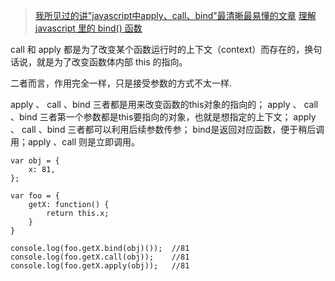 > [我所见过的讲"javascript中apply、call、bind"最清晰最易懂的文章](https://blog.csdn.net/aitangyong/article/details/49278171)
> [理解 javascript 里的 bind() 函数](http://www.webhek.com/post/javascript-bind.html)

call 和 apply 都是为了改变某个函数运行时的上下文（context）而存在的，换句话说，就是为了改变函数体内部 this 的指向。

二者而言，作用完全一样，只是接受参数的方式不太一样.

apply 、 call 、bind 三者都是用来改变函数的this对象的指向的；
apply 、 call 、bind 三者第一个参数都是this要指向的对象，也就是想指定的上下文；
apply 、 call 、bind 三者都可以利用后续参数传参；
bind是返回对应函数，便于稍后调用；apply 、call 则是立即调用。

```
var obj = {
    x: 81,
};
 
var foo = {
    getX: function() {
        return this.x;
    }
}
 
console.log(foo.getX.bind(obj)());  //81
console.log(foo.getX.call(obj));    //81
console.log(foo.getX.apply(obj));   //81
```